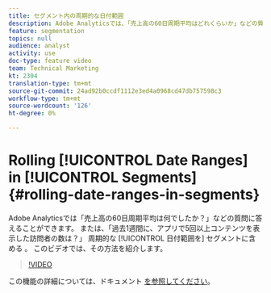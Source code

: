 ```yaml
---
title: セグメント内の周期的な日付範囲
description: Adobe Analyticsでは、「売上高の60日周期平均はどれくらいか」などの質問に答えることができます。 または — 過去1週間に、アプリ内のコンテンツを5回以上視聴した訪問者の数は？ セグメントに周期的な日付範囲を含める。 このビデオでは、その方法を紹介します。
feature: segmentation
topics: null
audience: analyst
activity: use
doc-type: feature video
team: Technical Marketing
kt: 2304
translation-type: tm+mt
source-git-commit: 24ad92b0ccdf1112e3ed4a0968cd47db757598c3
workflow-type: tm+mt
source-wordcount: '126'
ht-degree: 0%

---
```



# Rolling [!UICONTROL Date Ranges] in [!UICONTROL Segments] {#rolling-date-ranges-in-segments}

Adobe Analyticsでは「売上高の60日周期平均は何でしたか？」などの質問に答えることができます。 または、「過去1週間に、アプリで5回以上コンテンツを表示した訪問者の数は？」 周期的な [!UICONTROL 日付範囲を] セグメントに含める 。 このビデオでは、その方法を紹介します。

>[!VIDEO](https://video.tv.adobe.com/v/25403/?quality=12)

この機能の詳細については、ドキュメント [を参照してください](https://marketing.adobe.com/resources/help/en_US/analytics/segment/index.html?f=seg_build_ui)。
